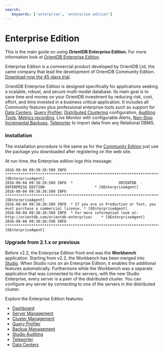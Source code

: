 ```yaml
---
search:
   keywords: ['enterprise', 'enterprise edition']
---
```


# Enterprise Edition

This is the main guide on using <b>OrientDB Enterprise Edition</b>. For more information look at [OrientDB Enterprise Edition](http://orientdb.com/enterprise.htm).

Enterprise Edition is a commercial product developed by OrientDB Ltd, the same company that lead the development of OrientDB Community Edition. [Download now the 45-days trial](http://orientdb.com/orientdb-enterprise/#matrix).

OrientDB Enterprise Edition is designed specifically for applications seeking a scalable, robust, and secure multi-model database. Its main goal is to save time and money on your OrientDB investment by reducing risk, cost, effort, and time invested in a business critical application. It includes all Community features plus professional enterprise tools such as support for [Data Centers](Data-Centers.md), [Query Profiler](Studio-Query-Profiler.md), [Distributed Clustering](Studio-Cluster-Management.md) configuration, [Auditing Tools](Studio-Auditing.md), [Metrics recording](Studio-Server-Management.md), Live Monitor with configurable Alerts, [Non-Stop Incremental Backups](Studio-Backup-Management.md), [Teleporter](Studio-Teleporter.md) to import data from any Relational DBMS.


### Installation
The installation procedure is the same as for the [Community Edition](Tutorial-Installation.md) just use the package you downloaded after registering on the web site.

At run-time, the Enterprise edition logs this message:

```
2016-08-04 09:38:26:589 INFO  ***************************************************************************** [OEnterpriseAgent]
2016-08-04 09:38:26:589 INFO  *                     ORIENTDB  -  ENTERPRISE EDITION                       * [OEnterpriseAgent]
2016-08-04 09:38:26:589 INFO  ***************************************************************************** [OEnterpriseAgent]
2016-08-04 09:38:26:589 INFO  * If you are in Production or Test, you must purchase a commercial license. * [OEnterpriseAgent]
2016-08-04 09:38:26:589 INFO  * For more information look at: http://orientdb.com/orientdb-enterprise/    * [OEnterpriseAgent]
2016-08-04 09:38:26:590 INFO  ***************************************************************************** [OEnterpriseAgent]
```

### Upgrade from 2.1.x or previous

Before v2.2, the Enterprise Edition front end was the **Workbench** application. Starting from v2.2, the Workbench has been merged into [Studio](Studio-Home-page.md). When Studio runs on an Enterprise Edition, it enables the additional features automatically. Furthermore while the Workbench was a separate application that was connected to the servers, with the new Studio Enterprise, every server is a peer of the distributed cluster. You can configure any server by connecting to one of the servers in the distributed cluster.

Explore the Enterprise Edition features:

* [Dashboard](Studio-Dashboard.md)
* [Server Management](Studio-Server-Management.md)
* [Cluster Management](Studio-Cluster-Management.md)
* [Query Profiler](Studio-Query-Profiler.md)
* [Backup Management](Studio-Backup-Management.md)
* [Studio Auditing](Studio-Auditing.md)
* [Teleporter](Studio-Teleporter.md)
* [Data Centers](Data-Centers.md) 

